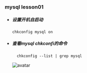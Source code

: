 ### mysql lesson01

* ##### 设置开机自启动
   ```
   chkconfig mysql on
    ```
* ##### 查看mysql chkconfi的命令
  ```
    chkconfig --list | grep mysql
  ```
  ![avatar](../../photos/1.png)